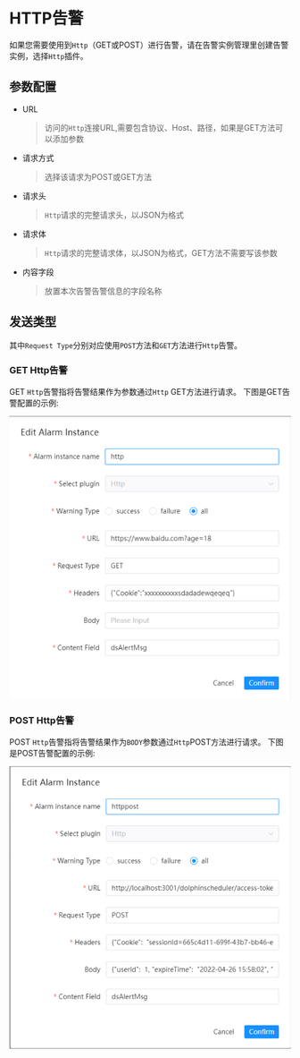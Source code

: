 # HTTP告警

如果您需要使用到`Http`（GET或POST）进行告警，请在告警实例管理里创建告警实例，选择`Http`插件。

## 参数配置

* URL

  > 访问的`Http`连接URL,需要包含协议、Host、路径，如果是GET方法可以添加参数

* 请求方式

  > 选择该请求为POST或GET方法

* 请求头

  > `Http`请求的完整请求头，以JSON为格式

* 请求体

  > `Http`请求的完整请求体，以JSON为格式，GET方法不需要写该参数

* 内容字段

  > 放置本次告警告警信息的字段名称

## 发送类型

其中`Request Type`分别对应使用`POST`方法和`GET`方法进行`Http`告警。

### GET Http告警

GET `Http`告警指将告警结果作为参数通过`Http` GET方法进行请求。
下图是GET告警配置的示例:

![enterprise-wechat-app-msg-config](../../../../img/alert/http-get-example.png)

### POST Http告警

POST `Http`告警指将告警结果作为`BODY`参数通过`Http`POST方法进行请求。
下图是POST告警配置的示例:

![enterprise-wechat-app-msg-config](../../../../img/alert/http-post-example.png)
